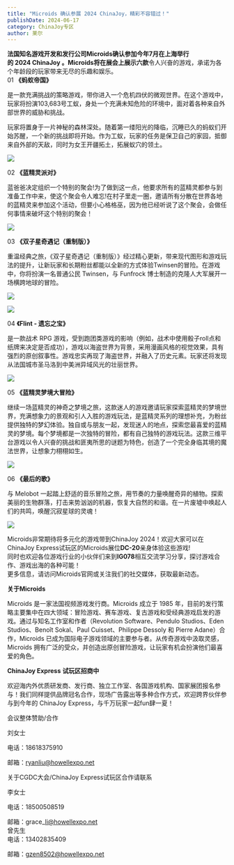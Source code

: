 ```yaml
---
title: "Microids 确认参展 2024 ChinaJoy，精彩不容错过！"
publishDate: 2024-06-17
category: ChinaJoy专区
author: 莱尔
---
```


**法国知名游戏开发和发行公司Microids确认参加今年7月在上海举行的 2024 ChinaJoy 。**Microids将在展会上展示**六款**令人兴奋的游戏，承诺为各个年龄段的玩家带来无尽的乐趣和娱乐。  
01 **《**蚂蚁帝国**》**

是一款充满挑战的策略游戏，带你进入一个危机四伏的微观世界。在这个游戏中，玩家将扮演103,683号工蚁，身处一个充满未知危险的环境中，面对着各种来自外部世界的威胁和挑战。

玩家将置身于一片神秘的森林深处。随着第一缕阳光的降临，沉睡已久的蚂蚁们开始苏醒，一个新的挑战即将开始。作为工蚁，玩家的任务是保卫自己的家园，抵御来自外部的天敌，同时为女王开疆拓土，拓展蚁穴的领土。

![](https://ec-net-1251389766.cos.ap-shanghai.myqcloud.com/wp-content/uploads/2024/06/20240617214416802.png)

02 **《蓝精灵派对》**

蓝爸爸决定组织一个特别的聚会!为了做到这一点，他要求所有的蓝精灵都参与到准备工作中来，使这个聚会令人难忘!在村子里走一圈，邀请所有分散在世界各地的蓝精灵来参加这个活动，但要小心格格巫，因为他已经听说了这个聚会，会做任何事情来破坏这个特别的聚会！

![](https://ec-net-1251389766.cos.ap-shanghai.myqcloud.com/wp-content/uploads/2024/06/20240617214418289.png)

03 **《双子星奇遇记（重制版）》**

重温经典之旅，《双子星奇遇记（重制版）》经过精心更新，带来现代图形和游戏玩法的提升，让新玩家和长期粉丝都能以全新的方式体验Twinsen的冒险。在游戏中，你将扮演一名普通公民 Twinsen，与 Funfrock 博士制造的克隆人大军展开一场横跨地球的冒险。

![](https://ec-net-1251389766.cos.ap-shanghai.myqcloud.com/wp-content/uploads/2024/06/20240617214419464.png)

![](https://ec-net-1251389766.cos.ap-shanghai.myqcloud.com/wp-content/uploads/2024/06/20240617214427684.png)

  
04 **《Flint - 遗忘之宝》**

是一款战术 RPG 游戏，受到跑团类游戏的影响（例如，战术中使用骰子roll点和纸牌来决定是否成功），游戏以海盗世界为背景，采用漫画风格的视觉效果，具有强烈的原创叙事性。游戏忠实再现了海盗世界，并融入了历史元素。玩家还将发现从法国城市圣马洛到中美洲异域风光的壮丽世界。

![](https://ec-net-1251389766.cos.ap-shanghai.myqcloud.com/wp-content/uploads/2024/06/20240617214421998.png)

05 **《蓝精灵梦境大冒险》**

继续一场蓝精灵的神奇之梦境之旅，这款迷人的游戏邀请玩家探索蓝精灵的梦境世界，充满想象力的景观和引人入胜的游戏玩法，是蓝精灵系列的理想补充，为粉丝提供独特的梦幻体验。独自或与朋友一起，发现迷人的地点，探索您最喜爱的蓝精灵的梦境。每个梦境都是一次独特的冒险，都有自己独特的游戏玩法。这款三维平台游戏以令人兴奋的挑战和匪夷所思的谜题为特色，创造了一个完全身临其境的魔法世界，让想象力栩栩如生。

![](https://ec-net-1251389766.cos.ap-shanghai.myqcloud.com/wp-content/uploads/2024/06/20240617214424974-1024x561.png)

06 **《**最后的歌**》**

与 Melobot 一起踏上舒适的音乐冒险之旅，用节奏的力量唤醒奇异的植物。探索美丽的生物群落，打击来势汹汹的机器，恢复大自然的和谐。在一片废墟中唤起人们的共鸣，唤醒沉寂星球的灵魂！

![](https://ec-net-1251389766.cos.ap-shanghai.myqcloud.com/wp-content/uploads/2024/06/20240617215238777.png)

Microids非常期待将多元化的游戏带到ChinaJoy 2024！欢迎大家可以在ChinaJoy Express试玩区的Microids展位**DC-20**亲身体验这些游戏!  
同时也欢迎各位游戏行业的小伙伴们来到**IG078**相互交流学习分享，探讨游戏合作、游戏出海的各种可能！  
更多信息，请访问Microids官网或关注我们的社交媒体，获取最新动态。

**关于Microids**

Microids 是一家法国视频游戏发行商。Microids 成立于 1985 年，目前的发行策略主要集中在四大领域：冒险游戏、赛车游戏、复古游戏和受经典游戏启发的游戏。通过与知名工作室和作者（Revolution Software、Pendulo Studios、Eden Studios、Benoît Sokal、Paul Cuisset、Philippe Dessoly 和 Pierre Adane）合作，Microids 已成为国际电子游戏领域的主要参与者。从传奇游戏中汲取灵感，Microids 拥有广泛的受众，并创造出原创冒险游戏，让玩家有机会扮演他们最喜爱的角色。

  
**ChinaJoy Express** **试玩区招商中**

欢迎海内外优质研发商、发行商、独立工作室、各国游戏机构、国家展团报名参与！我们同样提供品牌冠名合作，现场广告露出等多种合作方式，欢迎跨界伙伴参与到今年的 ChinaJoy Express，与千万玩家一起fun肆一夏！

  
会议整体赞助/合作

刘女士

电话：18618375910

邮箱：ryanliu@howellexpo.net  
  
关于CGDC大会/ChinaJoy Express试玩区合作请联系

李女士

电话：18500508519

邮箱：grace\_li@howellexpo.net  
曾先生  
电话：13402835409

邮箱：gzen8502@howellexpo.net
